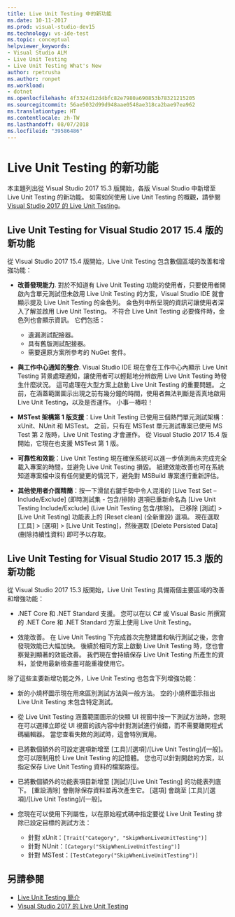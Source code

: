 ```yaml
---
title: Live Unit Testing 中的新功能
ms.date: 10-11-2017
ms.prod: visual-studio-dev15
ms.technology: vs-ide-test
ms.topic: conceptual
helpviewer_keywords:
- Visual Studio ALM
- Live Unit Testing
- Live Unit Testing What's New
author: rpetrusha
ms.author: ronpet
ms.workload:
- dotnet
ms.openlocfilehash: 4f3324d12d4bfc82e7980a690853b78321215205
ms.sourcegitcommit: 56ae5032d99d948aae0548ae318ca2bae97ea962
ms.translationtype: HT
ms.contentlocale: zh-TW
ms.lasthandoff: 08/07/2018
ms.locfileid: "39586486"
---
```

# <a name="whats-new-in-live-unit-testing"></a>Live Unit Testing 的新功能

本主題列出從 Visual Studio 2017 15.3 版開始，各版 Visual Studio 中新增至 Live Unit Testing 的新功能。 如需如何使用 Live Unit Testing 的概觀，請參閱 [Visual Studio 2017 的 Live Unit Testing](live-unit-testing.md)。

## <a name="whats-new-in-live-unit-testing-for-visual-studio-2017-version-154"></a>Live Unit Testing for Visual Studio 2017 15.4 版的新功能

從 Visual Studio 2017 15.4 版開始，Live Unit Testing 包含數個區域的改善和增強功能：

- **改善發現能力**. 對於不知道有 Live Unit Testing 功能的使用者，只要使用者開啟內含單元測試但未啟用 Live Unit Testing 的方案，Visual Studio IDE 就會顯示提及 Live Unit Testing 的金色列。 金色列中所呈現的資訊可讓使用者深入了解並啟用 Live Unit Testing。 不符合 Live Unit Testing 必要條件時，金色列也會顯示資訊。 它們包括：

   - 遺漏測試配接器。
   - 具有舊版測試配接器。
   - 需要還原方案所參考的 NuGet 套件。 

- **與工作中心通知的整合**. Visual Studio IDE 現在會在工作中心內顯示 Live Unit Testing 背景處理通知，讓使用者可以輕鬆地分辨啟用 Live Unit Testing 時發生什麼狀況。 這可處理在大型方案上啟動 Live Unit Testing 的重要問題。 之前，在涵蓋範圍圖示出現之前有幾分鐘的時間，使用者無法判斷是否真地啟用 Live Unit Testing，以及是否運作。 小事一樁啦！

- **MSTest 架構第 1 版支援**：Live Unit Testing 已使用三個熱門單元測試架構：xUnit、NUnit 和 MSTest。 之前，只有在 MSTest 單元測試專案已使用 MS Test 第 2 版時，Live Unit Testing 才會運作。 從 Visual Studio 2017 15.4 版開始，它現在也支援 MSTest 第 1 版。 

- **可靠性和效能**：Live Unit Testing 現在確保系統可以進一步偵測尚未完成完全載入專案的時間，並避免 Live Unit Testing 損毀。 組建效能改善也可在系統知道專案檔中沒有任何變更的情況下，避免對 MSBuild 專案進行重新評估。  

- **其他使用者介面精簡**：按一下滑鼠右鍵手勢中令人混淆的 [Live Test Set – Include/Exclude] (即時測試集 - 包含/排除) 選項已重新命名為 [Live Unit Testing Include/Exclude] (Live Unit Testing 包含/排除)。 已移除 [測試] > [Live Unit Testing] 功能表上的 [Reset clean] \(全新重設\) 選項。 現在選取 [工具] > [選項] > [Live Unit Testing]，然後選取 [Delete Persisted Data] \(刪除持續性資料\) 即可予以存取。

## <a name="whats-new-in-live-unit-testing-for-visual-studio-2017-version-153"></a>Live Unit Testing for Visual Studio 2017 15.3 版的新功能

從 Visual Studio 2017 15.3 版開始，Live Unit Testing 具備兩個主要區域的改善和增強功能：

- .NET Core 和 .NET Standard 支援。 您可以在以 C# 或 Visual Basic 所撰寫的 .NET Core 和 .NET Standard 方案上使用 Live Unit Testing。
 
-  效能改善。 在 Live Unit Testing 下完成首次完整建置和執行測試之後，您會發現效能已大幅加快。 後續於相同方案上啟動 Live Unit Testing 時，您也會察覺到顯著的效能改善。 我們現在會持續保存 Live Unit Testing 所產生的資料，並使用最新檢查盡可能重複使用它。 
 
除了這些主要新增功能之外，Live Unit Testing 也包含下列增強功能： 

- 新的小燒杯圖示現在用來區別測試方法與一般方法。 空的小燒杯圖示指出 Live Unit Testing 未包含特定測試。 

- 從 Live Unit Testing 涵蓋範圍圖示的快顯 UI 視窗中按一下測試方法時，您現在可以選擇立即從 UI 視窗的該內容中針對測試進行偵錯，而不需要離開程式碼編輯器。 當您查看失敗的測試時，這會特別實用。  

- 已將數個額外的可設定選項新增至 [工具]/[選項]/[Live Unit Testing]/[一般]。 您可以限制用於 Live Unit Testing 的記憶體。 您也可以針對開啟的方案，以指定保存 Live Unit Testing 資料的檔案路徑。 

- 已將數個額外的功能表項目新增至 [測試]/[Live Unit Testing] 的功能表列底下。 [重設清除] 會刪除保存資料並再次產生它。 [選項] 會跳至 [工具]/[選項]/[Live Unit Testing]/[一般]。
  
- 您現在可以使用下列屬性，以在原始程式碼中指定要從 Live Unit Testing 排除已設定目標的測試方法：
   - 針對 xUnit：`[Trait("Category", "SkipWhenLiveUnitTesting")]`
   - 針對 NUnit：`[Category("SkipWhenLiveUnitTesting")]`
   - 針對 MSTest：`[TestCategory("SkipWhenLiveUnitTesting")]`

## <a name="see-also"></a>另請參閱
- [Live Unit Testing 簡介](live-unit-testing-intro.md)   
- [Visual Studio 2017 的 Live Unit Testing](live-unit-testing.md)


